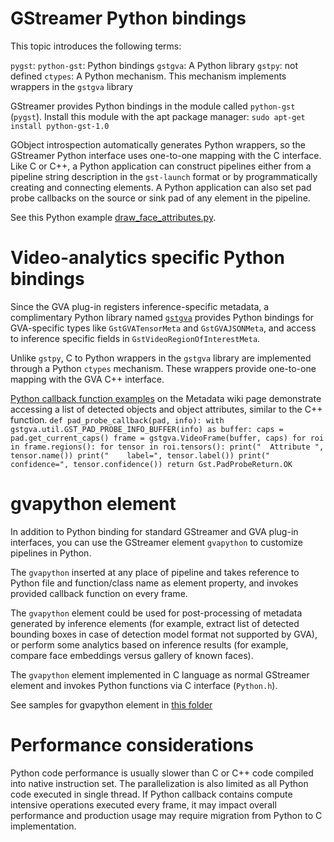 # GStreamer Python bindings

This topic introduces the following terms:

`pygst`: `python-gst`: Python bindings
`gstgva`: A Python library
`gstpy`: not defined
`ctypes`: A Python mechanism. This mechanism implements wrappers in the `gstgva` library


GStreamer provides Python bindings in the module called `python-gst` (`pygst`). Install this module with the apt package manager:
	```
	sudo apt-get install python-gst-1.0
	```

GObject introspection automatically generates Python wrappers, so the GStreamer Python interface uses one-to-one mapping with the C interface. Like C or C++, a Python application can construct pipelines either from a pipeline string description in the `gst-launch` format or by programmatically creating and connecting elements. A Python application can also set pad probe callbacks on the source or sink pad of any element in the pipeline.

See this Python example [draw_face_attributes.py](https://github.com/opencv/gst-video-analytics/blob/master/samples/python/draw_face_attributes/draw_face_attributes.py).

# Video-analytics specific Python bindings

Since the GVA plug-in registers inference-specific metadata, a complimentary Python library named [`gstgva`](https://github.com/opencv/gst-video-analytics/blob/master/python/gstgva) provides Python bindings for GVA-specific types like `GstGVATensorMeta` and `GstGVAJSONMeta`, and access to inference specific fields in `GstVideoRegionOfInterestMeta`.

Unlike `gstpy`, C to Python wrappers in the `gstgva` library are implemented through a Python `ctypes` mechanism. These wrappers provide one-to-one mapping with the GVA C++ interface.

[Python callback function examples](https://github.com/opencv/gst-video-analytics/wiki/Metadata) on the Metadata wiki page demonstrate accessing a list of detected objects and object attributes, similar to the C++ function.
	```
	def pad_probe_callback(pad, info):
		with gstgva.util.GST_PAD_PROBE_INFO_BUFFER(info) as buffer:
			caps = pad.get_current_caps()
			frame = gstgva.VideoFrame(buffer, caps)
			for roi in frame.regions():
				for tensor in roi.tensors():
					print("  Attribute ", tensor.name())
					print("    label=", tensor.label())
					print("    confidence=", tensor.confidence())
		return Gst.PadProbeReturn.OK
	```

# gvapython element

In addition to Python binding for standard GStreamer and GVA plug-in interfaces, you can use the GStreamer element `gvapython` to customize pipelines in Python.

The `gvapython` inserted at any place of pipeline and takes reference to Python file and function/class name as element property, and invokes provided callback function on every frame.

The `gvapython` element could be used for post-processing of metadata generated by inference elements (for example, extract list of detected bounding boxes in case of detection model format not supported by GVA), or perform some analytics based on inference results (for example, compare face embeddings versus gallery of known faces).

The `gvapython` element implemented in C language as normal GStreamer element and invokes Python functions via C interface (`Python.h`).

See samples for gvapython element in [this folder](https://github.com/opencv/gst-video-analytics/blob/master/samples/python/gvapython)

# Performance considerations

Python code performance is usually slower than C or C++ code compiled into native instruction set.
The parallelization is also limited as all Python code executed in single thread.
If Python callback contains compute intensive operations executed every frame, it may impact overall performance and production usage may require migration from Python to C implementation.
